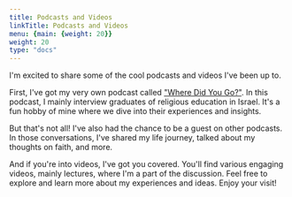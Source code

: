 ```yaml
---
title: Podcasts and Videos
linkTitle: Podcasts and Videos
menu: {main: {weight: 20}}
weight: 20
type: "docs"
---
```

I'm excited to share some of the cool podcasts and videos I've been up to.

First, I've got my very own podcast called ["Where Did You Go?"](./where_did_you_go). In this podcast, I mainly interview graduates of religious education in Israel. It's a fun hobby of mine where we dive into their experiences and insights.

But that's not all! I've also had the chance to be a guest on other podcasts. In those conversations, I've shared my life journey, talked about my thoughts on faith, and more.

And if you're into videos, I've got you covered. You'll find various engaging videos, mainly lectures, where I'm a part of the discussion. Feel free to explore and learn more about my experiences and ideas. Enjoy your visit!
